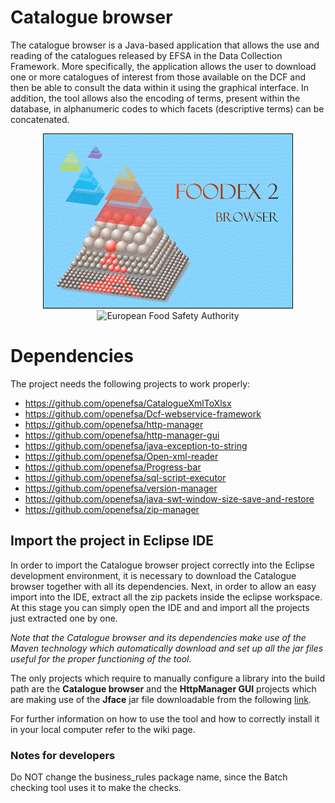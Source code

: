 # Catalogue browser
The catalogue browser is a Java-based application that allows the use and reading of the catalogues released by EFSA in the Data Collection Framework. More specifically, the application allows the user to download one or more catalogues of interest from those available on the DCF and then be able to consult the data within it using the graphical interface. In addition, the tool allows also the encoding of terms, present within the database, in alphanumeric codes to which facets (descriptive terms) can be concatenated.

<p align="center">
    <img src="icons/Foodex2-browser.gif" alt="CatalogueBrowser icon"/>
    <img src="http://www.efsa.europa.eu/profiles/efsa/themes/responsive_efsa/logo.png" alt="European Food Safety Authority"/>
</p>

# Dependencies
The project needs the following projects to work properly:
* https://github.com/openefsa/CatalogueXmlToXlsx
* https://github.com/openefsa/Dcf-webservice-framework
* https://github.com/openefsa/http-manager
* https://github.com/openefsa/http-manager-gui
* https://github.com/openefsa/java-exception-to-string
* https://github.com/openefsa/Open-xml-reader
* https://github.com/openefsa/Progress-bar
* https://github.com/openefsa/sql-script-executor
* https://github.com/openefsa/version-manager
* https://github.com/openefsa/java-swt-window-size-save-and-restore
* https://github.com/openefsa/zip-manager

## Import the project in Eclipse IDE
In order to import the Catalogue browser project correctly into the Eclipse development environment, it is necessary to download the Catalogue browser together with all its dependencies. Next, in order to allow an easy import into the IDE, extract all the zip packets inside the eclipse workspace. 
At this stage you can simply open the IDE and and import all the projects just extracted one by one.

_Note that the Catalogue browser and its dependencies make use of the Maven technology which automatically download and set up all the jar files useful for the proper functioning of the tool._

The only projects which require to manually configure a library into the build path are the **Catalogue browser** and the **HttpManager GUI** projects which are making use of the **Jface** jar file downloadable from the following [link](http://www.java2s.com/Code/JarDownload/org.eclipse/org.eclipse.jface-3.8.jar.zip).

For further information on how to use the tool and how to correctly install it in your local computer refer to the wiki page.

### Notes for developers
Do NOT change the business_rules package name, since the Batch checking tool uses it to make the checks.

